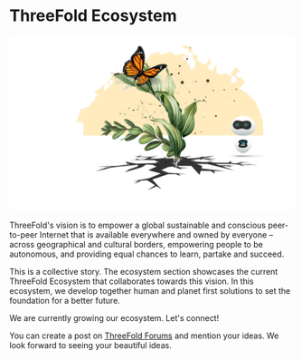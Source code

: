 # ThreeFold Ecosystem

![](./img/partners_intro.png)

ThreeFold's vision is to empower a global sustainable and conscious peer-to-peer Internet that is available everywhere and owned by everyone – across geographical and cultural borders, empowering people to be autonomous, and providing equal chances to learn, partake and succeed.

This is a collective story. The ecosystem section showcases the current ThreeFold Ecosystem that collaborates towards this vision. In this ecosystem, we develop together human and planet first solutions to set the foundation for a better future.

We are currently growing our ecosystem. Let's connect!

You can create a post on [ThreeFold Forums](https://forum.threefold.io) and mention your ideas. We look forward to seeing your beautiful ideas.